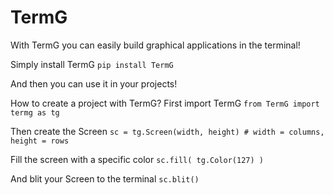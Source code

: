 # TermG

With TermG you can easily build graphical applications in the terminal!

Simply install TermG
`pip install TermG`

And then you can use it in your projects!

How to create a project with TermG?
First import TermG
`from TermG import termg as tg`

Then create the Screen
`sc = tg.Screen(width, height) # width = columns, height = rows`

Fill the screen with a specific color
`sc.fill( tg.Color(127) )`

And blit your Screen to the terminal
`sc.blit()`
